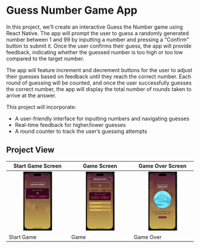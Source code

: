 # Guess Number Game App

In this project, we’ll create an interactive Guess the Number game using React Native. The app will prompt the user to guess a randomly generated number between 1 and 99 by inputting a number and pressing a “Confirm” button to submit it. Once the user confirms their guess, the app will provide feedback, indicating whether the guessed number is too high or too low compared to the target number.

The app will feature increment and decrement buttons for the user to adjust their guesses based on feedback until they reach the correct number. Each round of guessing will be counted, and once the user successfully guesses the correct number, the app will display the total number of rounds taken to arrive at the answer.

This project will incorporate:

- A user-friendly interface for inputting numbers and navigating guesses
- Real-time feedback for higher/lower guesses
- A round counter to track the user’s guessing attempts

## Project View

| Start Game Screen                                                                    | Game Screen                                                                    | Game Over Screen                                                                    |
| ------------------------------------------------------------------------------------ | ------------------------------------------------------------------------------ | ----------------------------------------------------------------------------------- |
| <div align="center"><img src="/screenshots/start-game-screen.png" width="50%"></div> | <div align="center"><img src="/screenshots/game-screen.png" width="50%"></div> | <div align="center"><img src="/screenshots/game-over-screen.png" width="50%"></div> |
| Start Game                                                                           | Game                                                                           | Game Over                                                                           |
